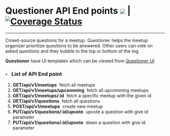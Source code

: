 # Questioner API End points <img src="https://travis-ci.org/mwibutsa/Questioner.svg?branch=develop"> | <a href='https://coveralls.io/github/mwibutsa/Questioner?branch=feature_fileuload'><img src='https://coveralls.io/repos/github/mwibutsa/Questioner/badge.svg?branch=feature_fileuload' alt='Coverage Status' /></a>
<hr>
Crowd-source questions for a meetup. Questioner helps the meetup organizer prioritize questions to be answered. Other users can vote on asked questions and they bubble to the top or bottom of the log.

<strong>Questioner</strong> have UI templates which can be viewed from <a href="https://mwibutsa.github.io/Questioner/UI/index.html">Questioner UI</a>

<h3>&#8227; &nbsp; List of API End point</h3>

<ol>
  <li><b>GET/api/v1/meetups</b/>&nbsp; fetch all meetups</li>
  <li><b>GET/api/v1/meetups/upcomming</b>&nbsp; fetch all upcomming meetups</li>
  <li><b>GET/api/v1/meetups/:id</b>&nbsp; fetch a specific meetup with the given id</li>
  <li><b>GET/api/v1/questions</b>&nbsp; fetch all questions</li>
  <li><b>POST/api/v1/meetups</b>&nbsp; create new meetup</li>
  <li><b>PUT/api/v1/questions/:id/upvote</b>&nbsp; upvote a question with give id parameter</li>
  <li><b>PUT/api/v1/questions/:id/upvote</b>&nbsp; down a question with give id parameter</li>
</ol>


